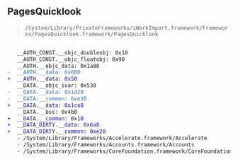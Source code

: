 ## PagesQuicklook

> `/System/Library/PrivateFrameworks/iWorkImport.framework/Frameworks/PagesQuicklook.framework/PagesQuicklook`

```diff

   __AUTH_CONST.__objc_doubleobj: 0x10
   __AUTH_CONST.__objc_floatobj: 0x90
   __AUTH.__objc_data: 0x1a80
-  __AUTH.__data: 0x680
+  __AUTH.__data: 0x50
   __DATA.__objc_ivar: 0x530
-  __DATA.__data: 0x1d20
-  __DATA.__common: 0xe30
+  __DATA.__data: 0x1ca8
   __DATA.__bss: 0x4b0
+  __DATA.__common: 0x10
+  __DATA_DIRTY.__data: 0x6a8
+  __DATA_DIRTY.__common: 0xe20
   - /System/Library/Frameworks/Accelerate.framework/Accelerate
   - /System/Library/Frameworks/Accounts.framework/Accounts
   - /System/Library/Frameworks/CoreFoundation.framework/CoreFoundation

```
